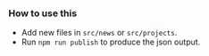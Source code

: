 ### How to use this
* Add new files in `src/news` or `src/projects`.
* Run `npm run publish` to produce the json output.